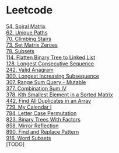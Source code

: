 # Leetcode

[54. Spiral Matrix](src/leetcode/array/matrix/_54/SpiralMatrix.java)\
[62. Unique Paths](src/leetcode/dp/UniquePaths.java)\
[70. Climbing Stairs](src/leetcode/recursive/memorization/ClimbingStairs.java)\
[73. Set Matrix Zeroes](src/leetcode/array/matrix/SetMatrixZeroes.java)\
[78. Subsets](src/leetcode/backtracking/_78/Subsets.java)\
[114. Flatten Binary Tree to Linked List](src/leetcode/tree/_114/FlattenBinaryTreeToLinkedList.java)\
[128. Longest Consecutive Sequence](src/leetcode/array/_128/LongestConsecutiveSequence.java)\
[242. Valid Anagram](src/leetcode/string/_242/ValidAnagram.java)\
[300. Longest Increasing Subsequence](src/leetcode/_300/LongestIncreasingSubsequence.java)\
[307. Range Sum Query - Mutable](src/leetcode/design/_307/RangeSumQueryMutable.java)\
[377. Combination Sum IV](src/leetcode/_377/CombinationSumIV.java)\
[378. Kth Smallest Element in a Sorted Matrix](src/leetcode/array/_378/KthSmallestElementInASortedMatrix.java)\
[442. Find All Duplicates in an Array](src/leetcode/array/_442/FindAllDuplicatesInAnArray.java)\
[729. My Calendar I](src/leetcode/design/_729/MyCalendarI.java)\
[784. Letter Case Permutation](src/leetcode/string/_784/LetterCasePermutation.java)\
[823. Binary Trees With Factors](src/leetcode/_823/BinaryTreesWithFactors.java)\
[858. Mirror Reflection](src/leetcode/math/_858/MirrorReflection.java)\
[890. Find and Replace Pattern](src/leetcode/array/_890/FindAndReplacePattern.java)\
[916. Word Subsets](src/leetcode/array/_916/WordSubsets.java)\
[TODO]